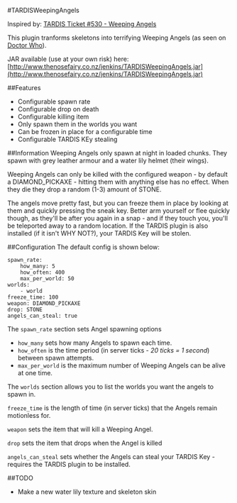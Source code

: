 #TARDISWeepingAngels

Inspired by: [TARDIS Ticket #530 - Weeping Angels](http://dev.bukkit.org/bukkit-plugins/tardis/tickets/530-weeping-angels/)

This plugin tranforms skeletons into terrifying Weeping Angels (as seen on  [Doctor Who](http://www.bbc.co.uk/programmes/p00wqr12/profiles/weeping-angels)).

JAR available (use at your own risk) here: [http://www.thenosefairy.co.nz/jenkins/TARDISWeepingAngels.jar](http://www.thenosefairy.co.nz/jenkins/TARDISWeepingAngels.jar)

##Features
* Configurable spawn rate
* Configurable drop on death
* Configurable killing item
* Only spawn them in the worlds you want
* Can be frozen in place for a configurable time
* Configurable TARDIS KEy stealing

##Information
Weeping Angels only spawn at night in loaded chunks. They spawn with grey leather armour and a water lily helmet (their wings).

Weeping Angels can only be killed with the configured weapon - by default a DIAMOND_PICKAXE - hitting them with anything else has no effect. When they die they drop a random (1-3) amount of STONE.

The angels move pretty fast, but you can freeze them in place by looking at them and quickly pressing the sneak key. Better arm yourself or flee quickly though, as they'll be after you again in a snap - and if they touch you, you'll be teleported away to a random location. If the TARDIS plugin is also installed (if it isn't WHY NOT?), your TARDIS Key will be stolen.

##Configuration
The default config is shown below:

```
spawn_rate:
    how_many: 5
    how_often: 400
    max_per_world: 50
worlds:
    - world
freeze_time: 100
weapon: DIAMOND_PICKAXE
drop: STONE
angels_can_steal: true
```
The `spawn_rate` section sets Angel spawning options

* `how_many` sets how many Angels to spawn each time.
* `how_often` is the time period (in server ticks - _20 ticks = 1 second_) between spawn attempts.
* `max_per_world` is the maximum number of Weeping Angels can be alive at one time.

The `worlds` section allows you to list the worlds you want the angels to spawn in.

`freeze_time` is the length of time (in server ticks) that the Angels remain motionless for.

`weapon` sets the item that will kill a Weeping Angel.

`drop` sets the item that drops when the Angel is killed

`angels_can_steal` sets whether the Angels can steal your TARDIS Key - requires the TARDIS plugin to be installed.

##TODO
* Make a new water lily texture and skeleton skin
